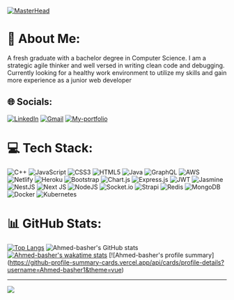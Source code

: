 
[![MasterHead](https://c.tenor.com/UttC4AITYR4AAAAd/full-stack-developer.gif)](https://rishavchanda.io)
# 💫 About Me:
A fresh graduate with a bachelor degree in Computer Science. I am a strategic agile thinker and well versed in writing clean code and debugging. Currently looking for a healthy work environment to utilize my skills and gain more experience as a junior web developer


## 🌐 Socials:
[![LinkedIn](https://img.shields.io/badge/LinkedIn-%230077B5.svg?logo=linkedin&logoColor=white)](https://linkedin.com/in/a7medbasher) 
[![Gmail](https://img.shields.io/badge/Gmail-D14836?style=for-the-badge&logo=gmail&logoColor=white)](a7medbasher811@gmail.com) 
[![My-portfolio](https://img.shields.io/badge/Netlify-00C7B7?style=for-the-badge&logo=netlify&logoColor=white)](https://my-portfolio-ahmed.netlify.app/) 

# 💻 Tech Stack:
![C++](https://img.shields.io/badge/c++-%2300599C.svg?style=for-the-badge&logo=c%2B%2B&logoColor=white) ![JavaScript](https://img.shields.io/badge/javascript-%23323330.svg?style=for-the-badge&logo=javascript&logoColor=%23F7DF1E) ![CSS3](https://img.shields.io/badge/css3-%231572B6.svg?style=for-the-badge&logo=css3&logoColor=white) ![HTML5](https://img.shields.io/badge/html5-%23E34F26.svg?style=for-the-badge&logo=html5&logoColor=white) ![Java](https://img.shields.io/badge/java-%23ED8B00.svg?style=for-the-badge&logo=java&logoColor=white) ![GraphQL](https://img.shields.io/badge/-GraphQL-E10098?style=for-the-badge&logo=graphql&logoColor=white) ![AWS](https://img.shields.io/badge/AWS-%23FF9900.svg?style=for-the-badge&logo=amazon-aws&logoColor=white) ![Netlify](https://img.shields.io/badge/netlify-%23000000.svg?style=for-the-badge&logo=netlify&logoColor=#00C7B7) ![Heroku](https://img.shields.io/badge/heroku-%23430098.svg?style=for-the-badge&logo=heroku&logoColor=white) ![Bootstrap](https://img.shields.io/badge/bootstrap-%23563D7C.svg?style=for-the-badge&logo=bootstrap&logoColor=white) ![Chart.js](https://img.shields.io/badge/chart.js-F5788D.svg?style=for-the-badge&logo=chart.js&logoColor=white) ![Express.js](https://img.shields.io/badge/express.js-%23404d59.svg?style=for-the-badge&logo=express&logoColor=%2361DAFB) ![JWT](https://img.shields.io/badge/JWT-black?style=for-the-badge&logo=JSON%20web%20tokens) ![Jasmine](https://img.shields.io/badge/jasmine-%238A4182.svg?style=for-the-badge&logo=jasmine&logoColor=white) ![NestJS](https://img.shields.io/badge/nestjs-%23E0234E.svg?style=for-the-badge&logo=nestjs&logoColor=white) ![Next JS](https://img.shields.io/badge/Next-black?style=for-the-badge&logo=next.js&logoColor=white) ![NodeJS](https://img.shields.io/badge/node.js-6DA55F?style=for-the-badge&logo=node.js&logoColor=white) ![Socket.io](https://img.shields.io/badge/Socket.io-black?style=for-the-badge&logo=socket.io&badgeColor=010101) ![Strapi](https://img.shields.io/badge/strapi-%232E7EEA.svg?style=for-the-badge&logo=strapi&logoColor=white) ![Redis](https://img.shields.io/badge/redis-%23DD0031.svg?style=for-the-badge&logo=redis&logoColor=white) ![MongoDB](https://img.shields.io/badge/MongoDB-%234ea94b.svg?style=for-the-badge&logo=mongodb&logoColor=white) ![Docker](https://img.shields.io/badge/docker-%230db7ed.svg?style=for-the-badge&logo=docker&logoColor=white) ![Kubernetes](https://img.shields.io/badge/kubernetes-%23326ce5.svg?style=for-the-badge&logo=kubernetes&logoColor=white)
# 📊 GitHub Stats:
[![Top Langs](https://github-readme-stats.vercel.app/api/top-langs/?username=Ahmed-basher1&layout=compact)](https://github.com/anuraghazra/github-readme-stats)
![Ahmed-basher's GitHub stats](https://github-readme-stats.vercel.app/api?username=Ahmed-basher1&hide=contribs,prs)
[![Ahmed-basher's wakatime stats](https://github-readme-stats.vercel.app/api/wakatime?Ahmed-basher=willianrod)](https://github.com/anuraghazra/github-readme-stats)
[![Ahmed-basher's profile summary] (https://github-profile-summary-cards.vercel.app/api/cards/profile-details?username=Ahmed-basher1&theme=vue)

---
[![](https://visitcount.itsvg.in/api?id=Ahmed-basher1&icon=4&color=3)](https://visitcount.itsvg.in)
